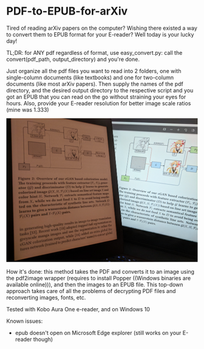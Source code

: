 # PDF-to-EPUB-for-arXiv

Tired of reading arXiv papers on the computer? Wishing there existed a way to convert them to EPUB format for your E-reader? Well today is your lucky day! 

TL;DR: for ANY pdf regardless of format, use easy_convert.py: call the convert(pdf_path, output_directory) and you're done.

Just organize all the pdf files you want to read into 2 folders, one with single-column documents (like textbooks) and one for two-column documents (like most arXiv papers). Then supply the names of the pdf directory, and the desired output directory to the respective script and you got an EPUB that you can read on the go without straining your eyes for hours. Also, provide your E-reader resolution for better image scale ratios (mine was 1.333)

![alt text](https://github.com/ConsciousMachines/PDF-to-EPUB-for-arXiv/blob/master/example.jpg)

How it's done: 
this method takes the PDF and converts it to an image using the pdf2image wrapper (requires to install Popper ((Windows binaries are available online))), and then the images to an EPUB file. This top-down approach takes care of all the problems of decrypting PDF files and reconverting images, fonts, etc. 



Tested with Kobo Aura One e-reader, and on Windows 10

Known issues: 
- epub doesn't open on Microsoft Edge explorer (still works on your E-reader though)
